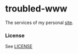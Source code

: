 # troubled-www

The services of my personal [site](http://michaelnisi.com).

### License
See [LICENSE](https://raw.github.com/michaelnisi/troubled-www:/master/LICENSE)
